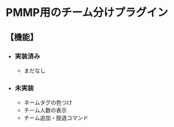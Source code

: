 # PMMP用のチーム分けプラグイン

## 【機能】  

- ### 実装済み
    * まだなし

- ### 未実装  
    * ネームタグの色つけ
    * チーム人数の表示
    * チーム追加・脱退コマンド
